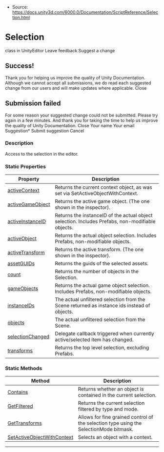 * Source: https://docs.unity3d.com/6000.0/Documentation/ScriptReference/Selection.html

# Selection
class in UnityEditor
Leave feedback
Suggest a change
## Success!
Thank you for helping us improve the quality of Unity Documentation. Although we cannot accept all submissions, we do read each suggested change from our users and will make updates where applicable.
Close
## Submission failed
For some reason your suggested change could not be submitted. Please <a>try again</a> in a few minutes. And thank you for taking the time to help us improve the quality of Unity Documentation.
Close
Your name Your email Suggestion* Submit suggestion
Cancel
### Description
Access to the selection in the editor.
### Static Properties
Property | Description  
---|---  
[activeContext](https://docs.unity3d.com/6000.0/Documentation/ScriptReference/Selection-activeContext.html) | Returns the current context object, as was set via SetActiveObjectWithContext.  
[activeGameObject](https://docs.unity3d.com/6000.0/Documentation/ScriptReference/Selection-activeGameObject.html) | Returns the active game object. (The one shown in the inspector).  
[activeInstanceID](https://docs.unity3d.com/6000.0/Documentation/ScriptReference/Selection-activeInstanceID.html) | Returns the instanceID of the actual object selection. Includes Prefabs, non-modifiable objects.  
[activeObject](https://docs.unity3d.com/6000.0/Documentation/ScriptReference/Selection-activeObject.html) | Returns the actual object selection. Includes Prefabs, non-modifiable objects.  
[activeTransform](https://docs.unity3d.com/6000.0/Documentation/ScriptReference/Selection-activeTransform.html) | Returns the active transform. (The one shown in the inspector).  
[assetGUIDs](https://docs.unity3d.com/6000.0/Documentation/ScriptReference/Selection-assetGUIDs.html) | Returns the guids of the selected assets.  
[count](https://docs.unity3d.com/6000.0/Documentation/ScriptReference/Selection-count.html) | Returns the number of objects in the Selection.  
[gameObjects](https://docs.unity3d.com/6000.0/Documentation/ScriptReference/Selection-gameObjects.html) | Returns the actual game object selection. Includes Prefabs, non-modifiable objects.  
[instanceIDs](https://docs.unity3d.com/6000.0/Documentation/ScriptReference/Selection-instanceIDs.html) | The actual unfiltered selection from the Scene returned as instance ids instead of objects.  
[objects](https://docs.unity3d.com/6000.0/Documentation/ScriptReference/Selection-objects.html) | The actual unfiltered selection from the Scene.  
[selectionChanged](https://docs.unity3d.com/6000.0/Documentation/ScriptReference/Selection-selectionChanged.html) | Delegate callback triggered when currently active/selected item has changed.  
[transforms](https://docs.unity3d.com/6000.0/Documentation/ScriptReference/Selection-transforms.html) | Returns the top level selection, excluding Prefabs.  
### Static Methods
Method | Description  
---|---  
[Contains](https://docs.unity3d.com/6000.0/Documentation/ScriptReference/Selection.Contains.html) | Returns whether an object is contained in the current selection.  
[GetFiltered](https://docs.unity3d.com/6000.0/Documentation/ScriptReference/Selection.GetFiltered.html) | Returns the current selection filtered by type and mode.  
[GetTransforms](https://docs.unity3d.com/6000.0/Documentation/ScriptReference/Selection.GetTransforms.html) | Allows for fine grained control of the selection type using the SelectionMode bitmask.  
[SetActiveObjectWithContext](https://docs.unity3d.com/6000.0/Documentation/ScriptReference/Selection.SetActiveObjectWithContext.html) | Selects an object with a context.  
* * *
